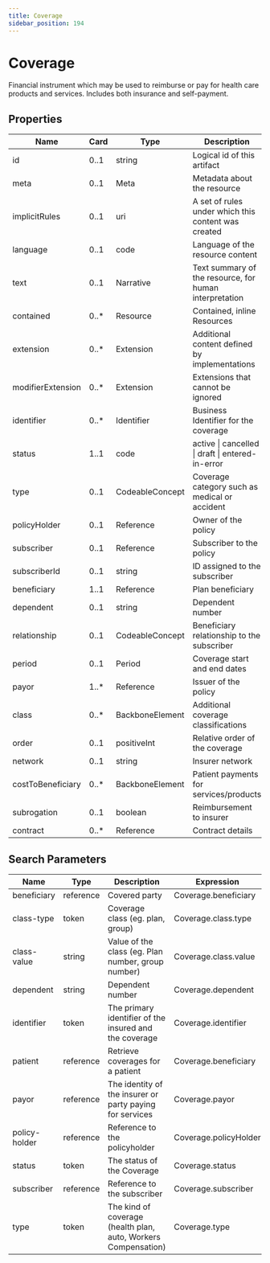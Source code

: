 ```yaml
---
title: Coverage
sidebar_position: 194
---
```


# Coverage

Financial instrument which may be used to reimburse or pay for health care products and services. Includes both insurance and self-payment.

## Properties

| Name              | Card  | Type            | Description                                            |
| ----------------- | ----- | --------------- | ------------------------------------------------------ |
| id                | 0..1  | string          | Logical id of this artifact                            |
| meta              | 0..1  | Meta            | Metadata about the resource                            |
| implicitRules     | 0..1  | uri             | A set of rules under which this content was created    |
| language          | 0..1  | code            | Language of the resource content                       |
| text              | 0..1  | Narrative       | Text summary of the resource, for human interpretation |
| contained         | 0..\* | Resource        | Contained, inline Resources                            |
| extension         | 0..\* | Extension       | Additional content defined by implementations          |
| modifierExtension | 0..\* | Extension       | Extensions that cannot be ignored                      |
| identifier        | 0..\* | Identifier      | Business Identifier for the coverage                   |
| status            | 1..1  | code            | active \| cancelled \| draft \| entered-in-error       |
| type              | 0..1  | CodeableConcept | Coverage category such as medical or accident          |
| policyHolder      | 0..1  | Reference       | Owner of the policy                                    |
| subscriber        | 0..1  | Reference       | Subscriber to the policy                               |
| subscriberId      | 0..1  | string          | ID assigned to the subscriber                          |
| beneficiary       | 1..1  | Reference       | Plan beneficiary                                       |
| dependent         | 0..1  | string          | Dependent number                                       |
| relationship      | 0..1  | CodeableConcept | Beneficiary relationship to the subscriber             |
| period            | 0..1  | Period          | Coverage start and end dates                           |
| payor             | 1..\* | Reference       | Issuer of the policy                                   |
| class             | 0..\* | BackboneElement | Additional coverage classifications                    |
| order             | 0..1  | positiveInt     | Relative order of the coverage                         |
| network           | 0..1  | string          | Insurer network                                        |
| costToBeneficiary | 0..\* | BackboneElement | Patient payments for services/products                 |
| subrogation       | 0..1  | boolean         | Reimbursement to insurer                               |
| contract          | 0..\* | Reference       | Contract details                                       |

## Search Parameters

| Name          | Type      | Description                                                    | Expression            |
| ------------- | --------- | -------------------------------------------------------------- | --------------------- |
| beneficiary   | reference | Covered party                                                  | Coverage.beneficiary  |
| class-type    | token     | Coverage class (eg. plan, group)                               | Coverage.class.type   |
| class-value   | string    | Value of the class (eg. Plan number, group number)             | Coverage.class.value  |
| dependent     | string    | Dependent number                                               | Coverage.dependent    |
| identifier    | token     | The primary identifier of the insured and the coverage         | Coverage.identifier   |
| patient       | reference | Retrieve coverages for a patient                               | Coverage.beneficiary  |
| payor         | reference | The identity of the insurer or party paying for services       | Coverage.payor        |
| policy-holder | reference | Reference to the policyholder                                  | Coverage.policyHolder |
| status        | token     | The status of the Coverage                                     | Coverage.status       |
| subscriber    | reference | Reference to the subscriber                                    | Coverage.subscriber   |
| type          | token     | The kind of coverage (health plan, auto, Workers Compensation) | Coverage.type         |
